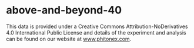 # above-and-beyond-40

This data is provided under a Creative Commons Attribution-NoDerivatives 4.0 International Public License and details of the experiment and analysis can be found on our website at www.phitonex.com.  
